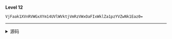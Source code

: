 **Level 12**

`VjFaak1XVnRVWGxXYm14UVlWVktjVmRzVWxOaFIxWklZa1pzYVZwNk1Eaz0=`

--------

<details><summary>源码</summary><pre>
**Level 12**

`VjFaak1XVnRVWGxXYm14UVlWVktjVmRzVWxOaFIxWklZa1pzYVZwNk1Eaz0=`
</pre></details>
